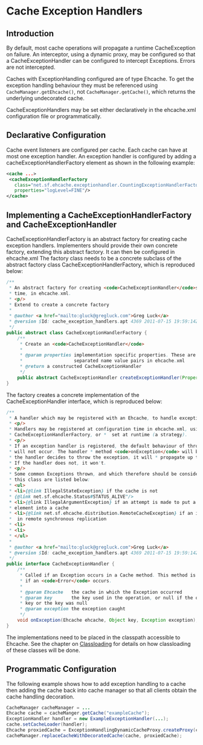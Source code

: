---
---
# Cache Exception Handlers


 

## Introduction
By default, most cache operations will propagate a runtime CacheException on failure. An interceptor,
using a dynamic proxy, may be configured so that a CacheExceptionHandler can be configured to
intercept Exceptions. Errors are not intercepted.

Caches with ExceptionHandling configured are of type Ehcache. To get the exception handling behaviour they must
be referenced using `CacheManager.getEhcache()`, not `CacheManager.getCache()`, which returns the underlying undecorated cache.

CacheExceptionHandlers may be set either declaratively in the ehcache.xml configuration file or programmatically.


## Declarative Configuration

Cache event listeners are configured per cache. Each cache can have
at most one exception handler.
An exception handler is configured by adding a cacheExceptionHandlerFactory element as shown in the following example:

~~~ xml
<cache ...>
 <cacheExceptionHandlerFactory
   class="net.sf.ehcache.exceptionhandler.CountingExceptionHandlerFactory"
   properties="logLevel=FINE"/>
</cache>
~~~


## Implementing a CacheExceptionHandlerFactory and CacheExceptionHandler

CacheExceptionHandlerFactory is an abstract factory for creating
cache exception handlers. Implementers should provide their own concrete
factory, extending this abstract factory. It can then be configured in
ehcache.xml
The factory class needs to be a concrete subclass of the abstract
factory class CacheExceptionHandlerFactory, which is reproduced below:

~~~ java
/**
 * An abstract factory for creating <code>CacheExceptionHandler</code>s at configuration
 * time, in ehcache.xml.
 * <p/>
 * Extend to create a concrete factory
 *
 * @author <a href="mailto:gluck@gregluck.com">Greg Luck</a>
 * @version $Id: cache_exception_handlers.apt 4369 2011-07-15 19:59:14Z ilevy $
 */
public abstract class CacheExceptionHandlerFactory {
    /**
     * Create an <code>CacheExceptionHandler</code>
     *
     * @param properties implementation specific properties. These are configured as comma
     *                   separated name value pairs in ehcache.xml
     * @return a constructed CacheExceptionHandler
     */
    public abstract CacheExceptionHandler createExceptionHandler(Properties properties);
}
~~~

The factory creates a concrete implementation of the CacheExceptionHandler
interface, which is reproduced below:

~~~ java
/**
 * A handler which may be registered with an Ehcache, to handle exception on Cache operations.
 * <p/>
 * Handlers may be registered at configuration time in ehcache.xml, using a
 * CacheExceptionHandlerFactory, or *  set at runtime (a strategy).
 * <p/>
 * If an exception handler is registered, the default behaviour of throwing the exception
 * will not occur. The handler * method <code>onException</code> will be called. Of course, if
 * the handler decides to throw the exception, it will * propagate up through the call stack.
 * If the handler does not, it won't.
 * <p/>
 * Some common Exceptions thrown, and which therefore should be considered when implementing
 * this class are listed below:
 * <ul>
 * <li>{@link IllegalStateException} if the cache is not
 * {@link net.sf.ehcache.Status#STATUS_ALIVE"/>
 * <li>{@link IllegalArgumentException} if an attempt is made to put a null
 * element into a cache
 * <li>{@link net.sf.ehcache.distribution.RemoteCacheException} if an issue occurs
 *  in remote synchronous replication
 * <li>
 * <li>
 * </ul>
 *
 * @author <a href="mailto:gluck@gregluck.com">Greg Luck</a>
 * @version $Id: cache_exception_handlers.apt 4369 2011-07-15 19:59:14Z ilevy $
 */
public interface CacheExceptionHandler {
    /**
     * Called if an Exception occurs in a Cache method. This method is not called
     * if an <code>Error</code> occurs.
     *
     * @param Ehcache   the cache in which the Exception occurred
     * @param key       the key used in the operation, or null if the operation does not use a
     * key or the key was null
     * @param exception the exception caught
     */
    void onException(Ehcache ehcache, Object key, Exception exception);
}
~~~

The implementations need to be placed in the classpath accessible to Ehcache.
See the chapter on [Classloading](/documentation/2.7/user-guide/class-loading) for details on how classloading
of these classes will be done.

## Programmatic Configuration
The following example shows how to add exception handling to a cache then adding the
cache back into cache manager so that all clients obtain the cache handling decoration.

~~~ java
CacheManager cacheManager = ...
Ehcache cache = cacheManger.getCache("exampleCache");
ExceptionHandler handler = new ExampleExceptionHandler(...);
cache.setCacheLoader(handler);
Ehcache proxiedCache = ExceptionHandlingDynamicCacheProxy.createProxy(cache);
cacheManager.replaceCacheWithDecoratedCache(cache, proxiedCache);
~~~